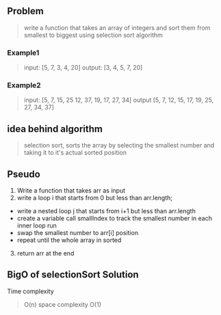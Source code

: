 ## Problem
> write a function that takes an array of integers and sort them from smallest to biggest using selection sort algorithm
### Example1
> input: [5, 7, 3, 4, 20]
> output: [3, 4, 5, 7, 20]

### Example2
> input: [5, 7, 15, 25 12, 37, 19, 17, 27, 34]
> output [5, 7, 12, 15, 17,  19, 25, 27, 34, 37]

## idea behind algorithm
> selection sort, sorts the array by selecting the smallest number and taking it to it's actual sorted position

## Pseudo

1. Write a function that takes arr as input
2. write a loop i that starts from 0 but less than arr.length;
  - write a nested  loop j that starts from i+1 but less than arr.length
  - create a variable call smallIndex to track the smallest number in each inner loop run
  - swap the smallest number to arr[i] position
  - repeat until the whole array in sorted
3. return arr at the end

## BigO of selectionSort Solution
Time complexity
> O(n)
space complexity
> O(1)